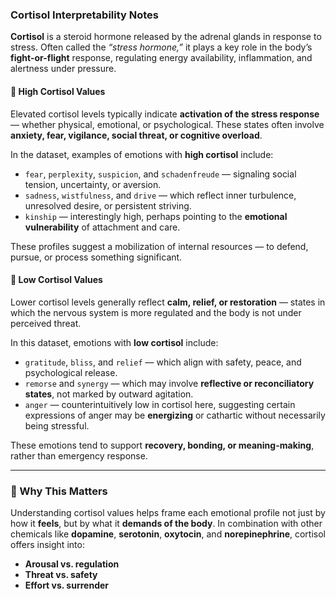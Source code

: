 ### Cortisol Interpretability Notes

**Cortisol** is a steroid hormone released by the adrenal glands in response to stress. Often called the *“stress hormone,”* it plays a key role in the body’s **fight-or-flight** response, regulating energy availability, inflammation, and alertness under pressure.

#### 🔺 High Cortisol Values

Elevated cortisol levels typically indicate **activation of the stress response** — whether physical, emotional, or psychological. These states often involve **anxiety, fear, vigilance, social threat, or cognitive overload**.

In the dataset, examples of emotions with **high cortisol** include:

* `fear`, `perplexity`, `suspicion`, and `schadenfreude` — signaling social tension, uncertainty, or aversion.
* `sadness`, `wistfulness`, and `drive` — which reflect inner turbulence, unresolved desire, or persistent striving.
* `kinship` — interestingly high, perhaps pointing to the **emotional vulnerability** of attachment and care.

These profiles suggest a mobilization of internal resources — to defend, pursue, or process something significant.

#### 🔻 Low Cortisol Values

Lower cortisol levels generally reflect **calm, relief, or restoration** — states in which the nervous system is more regulated and the body is not under perceived threat.

In this dataset, emotions with **low cortisol** include:

* `gratitude`, `bliss`, and `relief` — which align with safety, peace, and psychological release.
* `remorse` and `synergy` — which may involve **reflective or reconciliatory states**, not marked by outward agitation.
* `anger` — counterintuitively low in cortisol here, suggesting certain expressions of anger may be **energizing** or cathartic without necessarily being stressful.

These emotions tend to support **recovery, bonding, or meaning-making**, rather than emergency response.

---

### 🧬 Why This Matters

Understanding cortisol values helps frame each emotional profile not just by how it **feels**, but by what it **demands of the body**. In combination with other chemicals like **dopamine**, **serotonin**, **oxytocin**, and **norepinephrine**, cortisol offers insight into:

* **Arousal vs. regulation**
* **Threat vs. safety**
* **Effort vs. surrender**